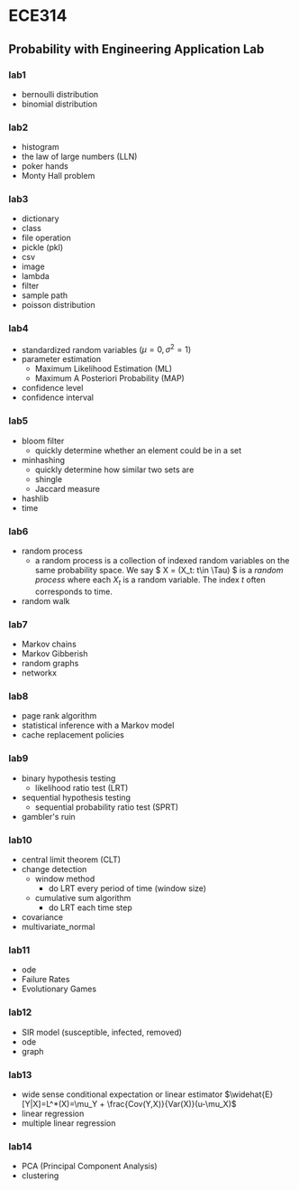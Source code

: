 # ECE314
## Probability with Engineering Application Lab

### lab1
- bernoulli distribution
- binomial distribution

### lab2
- histogram
- the law of large numbers (LLN)
- poker hands
- Monty Hall problem

### lab3
- dictionary
- class
- file operation
- pickle (pkl)
- csv
- image
- lambda
- filter
- sample path
- poisson distribution

### lab4
- standardized random variables $(\mu=0, \sigma^2=1)$
- parameter estimation
    - Maximum Likelihood Estimation (ML)
    - Maximum A Posteriori Probability (MAP)
- confidence level
- confidence interval

### lab5
- bloom filter 
    - quickly determine whether an element could be in a set
- minhashing 
    - quickly determine how similar two sets are
    - shingle
    - Jaccard measure
- hashlib
- time

### lab6
- random process
    - a random process is a collection of indexed random variables on the same probability space. We say $ X = (X_t: t\in \Tau) $ is a *random process* where each $X_t$ is a random variable. The index $t$ often corresponds to time.
- random walk

### lab7
- Markov chains
- Markov Gibberish
- random graphs
- networkx

### lab8
- page rank algorithm
- statistical inference with a Markov model
- cache replacement policies

### lab9
- binary hypothesis testing
    - likelihood ratio test (LRT)
- sequential hypothesis testing
    - sequential probability ratio test (SPRT)
- gambler's ruin

### lab10
- central limit theorem (CLT)
- change detection
    - window method
        - do LRT every period of time (window size)
    - cumulative sum algorithm 
        - do LRT each time step
- covariance
- multivariate_normal

### lab11
- ode
- Failure Rates
- Evolutionary Games

### lab12
- SIR model (susceptible, infected, removed)
- ode
- graph

### lab13
- wide sense conditional expectation or linear estimator $\widehat{E}[Y|X]=L^*(X)=\mu_Y + \frac{Cov(Y,X)}{Var(X)}(u-\mu_X)$
- linear regression
- multiple linear regression

### lab14
- PCA (Principal Component Analysis)
- clustering